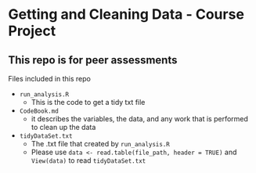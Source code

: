 # Getting and Cleaning Data - Course Project
## This repo is for peer assessments 

Files included in this repo
- `run_analysis.R`
  - This is the code to get a tidy txt file
- `CodeBook.md`
  - it describes the variables, the data, and any work that is performed to clean up the data
- `tidyDataSet.txt`
  - The .txt file that created by `run_analysis.R`
  - Please use `data <- read.table(file_path, header = TRUE)` and `View(data)` to read `tidyDataSet.txt`
